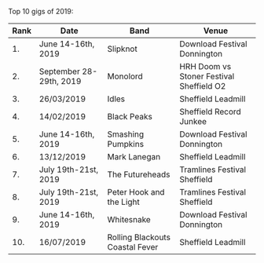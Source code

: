 
Top 10 gigs of 2019:


| Rank | Date | Band | Venue |
| ---- | ---- | --------------- |-----------------|
| 1. | June 14-16th, 2019 |Slipknot |	Download Festival Donnington |
| 2. | September 28-29th, 2019 |	Monolord |	HRH Doom vs Stoner Festival Sheffield O2 |
| 3. | 26/03/2019 |	Idles |	Sheffield Leadmill |
| 4. | 14/02/2019 |	Black Peaks |	Sheffield Record Junkee |
| 5. | June 14-16th, 2019 | Smashing Pumpkins |	Download Festival Donnington |
| 6. | 13/12/2019 |	Mark Lanegan |	Sheffield Leadmill |
| 7. | July 19th-21st, 2019 |	The Futureheads |	Tramlines Festival Sheffield |
| 8. | July 19th-21st, 2019 | Peter Hook and the Light | Tramlines Festival Sheffield |
| 9. | June 14-16th, 2019 | Whitesnake |	Download Festival Donnington |
| 10. | 16/07/2019 |	Rolling Blackouts Coastal Fever |	Sheffield Leadmill |
